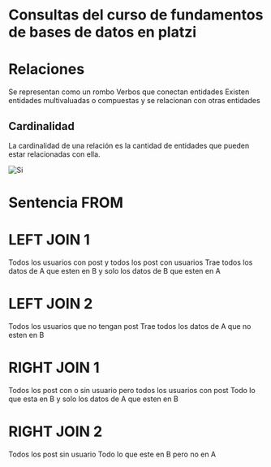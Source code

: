# Consultas del curso de fundamentos de bases de datos en platzi

# Relaciones

Se representan como un rombo
Verbos que conectan entidades
Existen entidades multivaluadas o compuestas y se relacionan con otras entidades

## Cardinalidad

La cardinalidad de una relación es la cantidad de entidades que pueden estar relacionadas con ella.

![Si](https://lh6.googleusercontent.com/proxy/BWwfVeHWLGIMExCLh91GUCnq5-0TX2ay5RelZwRBj5Ku4u90DmqKv_V3WmZ_0IOR-moNHKuNPb-6qccSaOzTJgENwMl5SdjmJO0AxRfx1v1TmtJPXWK95dj3v2C5Tst9b73kZ6JGHiEAhnUhNQiY=w1200-h630-p-k-no-nu)

# Sentencia FROM

# LEFT JOIN 1

Todos los usuarios con post y todos los post con usuarios
Trae todos los datos de A que esten en B y solo los datos de B que esten en A

# LEFT JOIN 2

Todos los usuarios que no tengan post
Trae todos los datos de A que no esten en B

# RIGHT JOIN 1

Todos los post con o sin usuario pero todos los usuarios con post
Todo lo que esta en B y solo los datos de A que esten en B

# RIGHT JOIN 2

Todos los post sin usuario
Todo lo que este en B pero no en A


